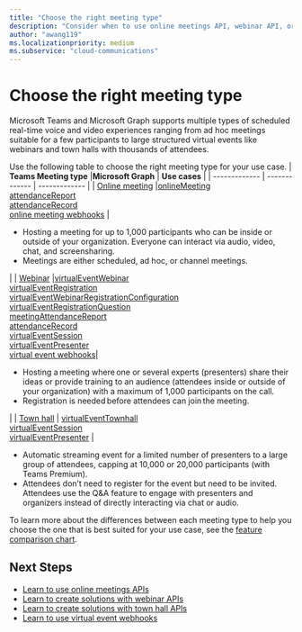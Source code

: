 ```yaml
---
title: "Choose the right meeting type"
description: "Consider when to use online meetings API, webinar API, or town hall API for Teams meetings."
author: "awang119"
ms.localizationpriority: medium
ms.subservice: "cloud-communications"
---
```


# Choose the right meeting type

Microsoft Teams and Microsoft Graph supports multiple types of scheduled real-time voice and video experiences ranging from ad hoc meetings suitable for a few participants to large structured virtual events like webinars and town halls with thousands of attendees.

Use the following table to choose the right meeting type for your use case. 
| **Teams Meeting type**    |**Microsoft Graph** | **Use cases**     |
| ------------- | ------------- | ------------- |
| [Online meeting](https://support.microsoft.com/en-us/office/meetings-in-microsoft-teams-e0b0ae21-53ee-4462-a50d-ca9b9e217b67) |[onlineMeeting](../api-reference/v1.0/resources/onlinemeeting.md) <br> [attendanceReport](../api-reference/v1.0/resources/meetingattendancereport.md) <br> [attendanceRecord](../api-reference/v1.0/resources/attendancerecord.md) <br> [online meeting webhooks](/concepts/changenotifications-for-onlinemeeting.md) |  <ul><li>Hosting a meeting for up to 1,000 participants who can be inside or outside of your organization. Everyone can interact via audio, video, chat, and screensharing. </li><li>Meetings are either scheduled, ad hoc, or channel meetings. </li></ul> |
| [Webinar](https://support.microsoft.com/en-us/office/get-started-with-microsoft-teams-webinars-42f3f874-22dc-4289-b53f-bbc1a69013e3) |[virtualEventWebinar](../api-reference/v1.0/resources/virtualeventwebinar.md) <br> [virtualEventRegistration](../api-reference/v1.0/resources/virtualeventregistration.md) <br> [virtualEventWebinarRegistrationConfiguration](../api-reference/v1.0/resources/virtualeventwebinarregistrationconfiguration.md) <br> [virtualEventRegistrationQuestion](../api-reference/v1.0/resources/virtualeventregistrationquestionbase.md) <br> [meetingAttendanceReport](../api-reference/v1.0/resources/meetingattendancereport.md) <br> [attendanceRecord](../api-reference/v1.0/resources/attendancerecord.md) <br> [virtualEventSession](../api-reference/v1.0/resources/virtualeventsession.md) <br> [virtualEventPresenter](../api-reference/v1.0/resources/virtualeventpresenter.md) <br> [virtual event webhooks](/concepts/changenotifications-for-virtualevent.md)| <ul><li>Hosting a meeting where one or several experts (presenters) share their ideas or provide training to an audience (attendees inside or outside of your organization) with a maximum of 1,000 participants on the call.</li><li>Registration is needed before attendees can join the meeting.</li></ul> |
| [Town hall](https://support.microsoft.com/en-us/office/get-started-with-town-hall-in-microsoft-teams-33baf0c6-0283-4c15-9617-3013e8d4804f) | [virtualEventTownhall](../api-reference/v1.0/resources/virtualeventtownhall.md) <br> [virtualEventSession](../api-reference/v1.0/resources/virtualeventsession.md) <br> [virtualEventPresenter](../api-reference/v1.0/resources/virtualeventpresenter.md) | <ul><li>Automatic streaming event for a limited number of presenters to a large group of attendees, capping at 10,000 or 20,000 participants (with Teams Premium). </li><li>Attendees don’t need to register for the event but need to be invited. Attendees use the Q&A feature to engage with presenters and organizers instead of directly interacting via chat or audio.  
</li></ul>

To learn more about the differences between each meeting type to help you choose the one that is best suited for your use case, see the [feature comparison chart](https://learn.microsoft.com/en-us/microsoftteams/meeting-webinar-town-hall-feature-comparison).  


## Next Steps 
- [Learn to use online meetings APIs](cloud-communications-online-meetings.md)
- [Learn to create solutions with webinar APIs](cloud-communications-virtual-events-webinar-usecases.md) 
- [Learn to create solutions with town hall APIs](cloud-communications-virtual-events-townhall-usecases.md) 
- [Learn to use virtual event webhooks](/concepts/changenotifications-for-virtualevent.md)
